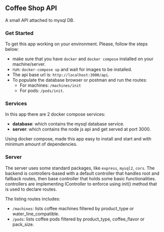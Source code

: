 ## Coffee Shop API

A small API attached to mysql DB.

### Get Started

To get this app working on your environment. Please, follow the steps below:

- make sure that you have `docker` and `docker compose` installed on your machine/server.
- run: `docker-compose up` and wait for images to be installed.
- The api base url is: `http://localhost:3000/api`.
- To populate the database browser or postman and run the routes: 
    - For machines: `/machines/init` 
    - For pods: `/pods/init`.

### Services

In this app there are 2 docker compose services:

- **database**: which contains the mysql database service.
- **server**: which contains the node js api and get served at port 3000.

Using docker compose, made this app easy to install and start and with minimum amount of dependencies.

### Server

The server uses some standard packages, like `express`, `mysql2`, `cors`. The backend is controllers-based with a default controller that handles root and fallback routes, then base controller that holds some basic functionalities. controllers are implementing IController to enforce using init() method that is used to declare routes.

The listing routes includes:
- `/machines`: lists coffee machines filtered by product_type or water_line_compatible.
- `/pods`: lists coffee pods filtered by product_type, coffee_flavor or pack_size.
